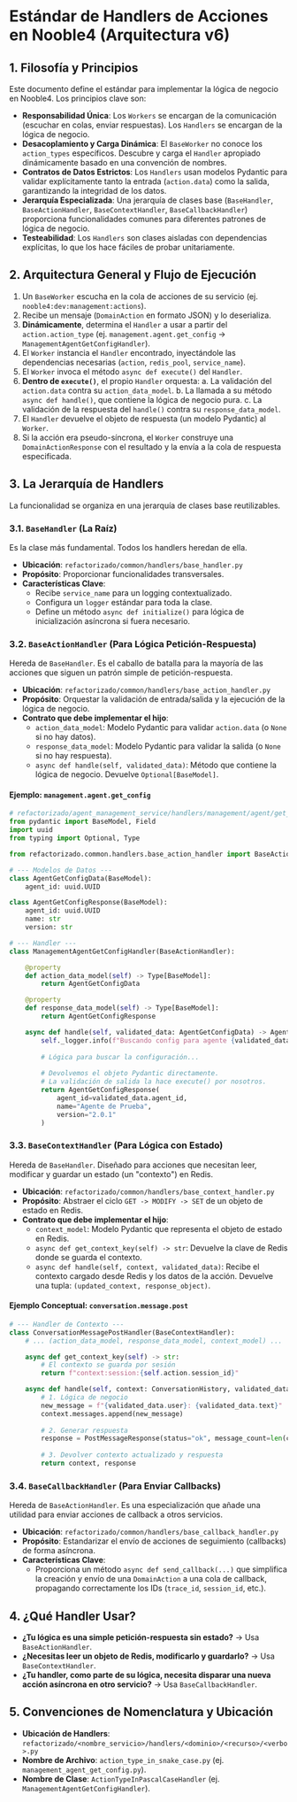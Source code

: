 # Estándar de Handlers de Acciones en Nooble4 (Arquitectura v6)

## 1. Filosofía y Principios

Este documento define el estándar para implementar la lógica de negocio en Nooble4. Los principios clave son:

-   **Responsabilidad Única**: Los `Workers` se encargan de la comunicación (escuchar en colas, enviar respuestas). Los `Handlers` se encargan de la lógica de negocio.
-   **Desacoplamiento y Carga Dinámica**: El `BaseWorker` no conoce los `action_types` específicos. Descubre y carga el `Handler` apropiado dinámicamente basado en una convención de nombres.
-   **Contratos de Datos Estrictos**: Los `Handlers` usan modelos Pydantic para validar explícitamente tanto la entrada (`action.data`) como la salida, garantizando la integridad de los datos.
-   **Jerarquía Especializada**: Una jerarquía de clases base (`BaseHandler`, `BaseActionHandler`, `BaseContextHandler`, `BaseCallbackHandler`) proporciona funcionalidades comunes para diferentes patrones de lógica de negocio.
-   **Testeabilidad**: Los `Handlers` son clases aisladas con dependencias explícitas, lo que los hace fáciles de probar unitariamente.

## 2. Arquitectura General y Flujo de Ejecución

1.  Un `BaseWorker` escucha en la cola de acciones de su servicio (ej. `nooble4:dev:management:actions`).
2.  Recibe un mensaje (`DomainAction` en formato JSON) y lo deserializa.
3.  **Dinámicamente**, determina el `Handler` a usar a partir del `action.action_type` (ej. `management.agent.get_config` -> `ManagementAgentGetConfigHandler`).
4.  El `Worker` instancia el `Handler` encontrado, inyectándole las dependencias necesarias (`action`, `redis_pool`, `service_name`).
5.  El `Worker` invoca el método `async def execute()` del `Handler`.
6.  **Dentro de `execute()`**, el propio `Handler` orquesta:
    a.  La validación del `action.data` contra su `action_data_model`.
    b.  La llamada a su método `async def handle()`, que contiene la lógica de negocio pura.
    c.  La validación de la respuesta del `handle()` contra su `response_data_model`.
7.  El `Handler` devuelve el objeto de respuesta (un modelo Pydantic) al `Worker`.
8.  Si la acción era pseudo-síncrona, el `Worker` construye una `DomainActionResponse` con el resultado y la envía a la cola de respuesta especificada.

## 3. La Jerarquía de Handlers

La funcionalidad se organiza en una jerarquía de clases base reutilizables.

### 3.1. `BaseHandler` (La Raíz)

Es la clase más fundamental. Todos los handlers heredan de ella.

-   **Ubicación**: `refactorizado/common/handlers/base_handler.py`
-   **Propósito**: Proporcionar funcionalidades transversales.
-   **Características Clave**:
    -   Recibe `service_name` para un logging contextualizado.
    -   Configura un `logger` estándar para toda la clase.
    -   Define un método `async def initialize()` para lógica de inicialización asíncrona si fuera necesario.

### 3.2. `BaseActionHandler` (Para Lógica Petición-Respuesta)

Hereda de `BaseHandler`. Es el caballo de batalla para la mayoría de las acciones que siguen un patrón simple de petición-respuesta.

-   **Ubicación**: `refactorizado/common/handlers/base_action_handler.py`
-   **Propósito**: Orquestar la validación de entrada/salida y la ejecución de la lógica de negocio.
-   **Contrato que debe implementar el hijo**:
    -   `action_data_model`: Modelo Pydantic para validar `action.data` (o `None` si no hay datos).
    -   `response_data_model`: Modelo Pydantic para validar la salida (o `None` si no hay respuesta).
    -   `async def handle(self, validated_data)`: Método que contiene la lógica de negocio. Devuelve `Optional[BaseModel]`.

#### Ejemplo: `management.agent.get_config`

```python
# refactorizado/agent_management_service/handlers/management/agent/get_config.py
from pydantic import BaseModel, Field
import uuid
from typing import Optional, Type

from refactorizado.common.handlers.base_action_handler import BaseActionHandler

# --- Modelos de Datos ---
class AgentGetConfigData(BaseModel):
    agent_id: uuid.UUID

class AgentGetConfigResponse(BaseModel):
    agent_id: uuid.UUID
    name: str
    version: str

# --- Handler ---
class ManagementAgentGetConfigHandler(BaseActionHandler):

    @property
    def action_data_model(self) -> Type[BaseModel]:
        return AgentGetConfigData

    @property
    def response_data_model(self) -> Type[BaseModel]:
        return AgentGetConfigResponse

    async def handle(self, validated_data: AgentGetConfigData) -> AgentGetConfigResponse:
        self._logger.info(f"Buscando config para agente {validated_data.agent_id}")
        
        # Lógica para buscar la configuración...
        
        # Devolvemos el objeto Pydantic directamente.
        # La validación de salida la hace execute() por nosotros.
        return AgentGetConfigResponse(
            agent_id=validated_data.agent_id,
            name="Agente de Prueba",
            version="2.0.1"
        )
```

### 3.3. `BaseContextHandler` (Para Lógica con Estado)

Hereda de `BaseHandler`. Diseñado para acciones que necesitan leer, modificar y guardar un estado (un "contexto") en Redis.

-   **Ubicación**: `refactorizado/common/handlers/base_context_handler.py`
-   **Propósito**: Abstraer el ciclo `GET -> MODIFY -> SET` de un objeto de estado en Redis.
-   **Contrato que debe implementar el hijo**:
    -   `context_model`: Modelo Pydantic que representa el objeto de estado en Redis.
    -   `async def get_context_key(self) -> str`: Devuelve la clave de Redis donde se guarda el contexto.
    -   `async def handle(self, context, validated_data)`: Recibe el contexto cargado desde Redis y los datos de la acción. Devuelve una tupla: `(updated_context, response_object)`.

#### Ejemplo Conceptual: `conversation.message.post`

```python
# --- Handler de Contexto ---
class ConversationMessagePostHandler(BaseContextHandler):
    # ... (action_data_model, response_data_model, context_model) ...

    async def get_context_key(self) -> str:
        # El contexto se guarda por sesión
        return f"context:session:{self.action.session_id}"

    async def handle(self, context: ConversationHistory, validated_data: PostMessageData) -> Tuple[ConversationHistory, PostMessageResponse]:
        # 1. Lógica de negocio
        new_message = f"{validated_data.user}: {validated_data.text}"
        context.messages.append(new_message)
        
        # 2. Generar respuesta
        response = PostMessageResponse(status="ok", message_count=len(context.messages))
        
        # 3. Devolver contexto actualizado y respuesta
        return context, response
```

### 3.4. `BaseCallbackHandler` (Para Enviar Callbacks)

Hereda de `BaseActionHandler`. Es una especialización que añade una utilidad para enviar acciones de callback a otros servicios.

-   **Ubicación**: `refactorizado/common/handlers/base_callback_handler.py`
-   **Propósito**: Estandarizar el envío de acciones de seguimiento (callbacks) de forma asíncrona.
-   **Características Clave**:
    -   Proporciona un método `async def send_callback(...)` que simplifica la creación y envío de una `DomainAction` a una cola de callback, propagando correctamente los IDs (`trace_id`, `session_id`, etc.).

## 4. ¿Qué Handler Usar?

-   **¿Tu lógica es una simple petición-respuesta sin estado?** -> Usa `BaseActionHandler`.
-   **¿Necesitas leer un objeto de Redis, modificarlo y guardarlo?** -> Usa `BaseContextHandler`.
-   **¿Tu handler, como parte de su lógica, necesita disparar una nueva acción asíncrona en otro servicio?** -> Usa `BaseCallbackHandler`.

## 5. Convenciones de Nomenclatura y Ubicación

-   **Ubicación de Handlers**: `refactorizado/<nombre_servicio>/handlers/<dominio>/<recurso>/<verbo>.py`
-   **Nombre de Archivo**: `action_type_in_snake_case.py` (ej. `management_agent_get_config.py`).
-   **Nombre de Clase**: `ActionTypeInPascalCaseHandler` (ej. `ManagementAgentGetConfigHandler`).
